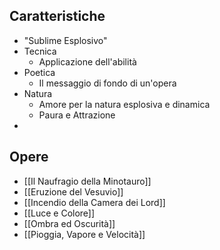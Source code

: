 ## Caratteristiche
- "Sublime Esplosivo"
- Tecnica
	- Applicazione dell'abilità
- Poetica
	- Il messaggio di fondo di un'opera
- Natura
	- Amore per la natura esplosiva e dinamica
	- Paura e Attrazione
- 
## Opere
- [[Il Naufragio della Minotauro]]
- [[Eruzione del Vesuvio]]
- [[Incendio della Camera dei Lord]]
- [[Luce e Colore]]
- [[Ombra ed Oscurità]]
- [[Pioggia, Vapore e Velocità]]